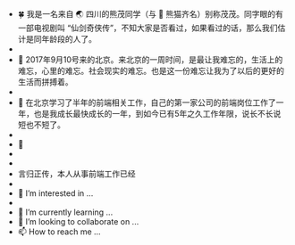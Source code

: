 - 🍀 我是一名来自 🌏 四川的熊茂同学（与 🐼 熊猫齐名）别称茂茂。同字眼的有一部电视剧叫 “仙剑奇侠传”，不知大家是否看过，如果看过的话，那么我们估计是同年龄段的人了。
- 
- 🌴 2017年9月10号来的北京。来北京的一周时间，是最让我难忘的，生活上的难忘，心里的难忘。社会现实的难忘。也是这一份难忘让我为了以后的更好的生活而拼搏着。
-  
- 🌱 在北京学习了半年的前端相关工作，自己的第一家公司的前端岗位工作了一年，也是我成长最快成长的一年，到如今已有5年之久工作年限，说长不长说短也不短了。
- 
- 🐀 
- 
-
- 言归正传，本人从事前端工作已经
- 
- 👀 I’m interested in ...
- 
- 🌱 I’m currently learning ...
- 💞️ I’m looking to collaborate on ...
- 📫 How to reach me ...
